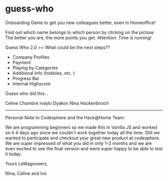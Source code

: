 # guess-who

Onboarding Game to get you new colleagues better, even in Homeoffice!

Find out which name belongs to which person by clicking on the picture.
The better you are, the more points you get.
Attention: Time is running!

Guess Who 2.0 >> What could be the next steps?? 
- Company Profiles
- Payment
- Playing by Categories
- Additional Info (hobbies, etc. )
- Progress Bar
- Internal Highscore

Guess who did this...

Celine Chambre
Ivaylo Dyakov
Nina Hackenbroich


-------------------------

Personal Note to Codesphere and the Hack@Home Team:

We are programming beginners so we made this in Vanilla JS and worked on it 4 days ago since we couldn't work together today all the time. 
Still we wanted to participate and checkout your great new product at codesphere. 
We are super impressed of what you did in only 1-2 months and we are even excited to see the final version and were super happy to be able to test it today. 

Yours LeWagoneers,

Nina, Celine and Ivo




